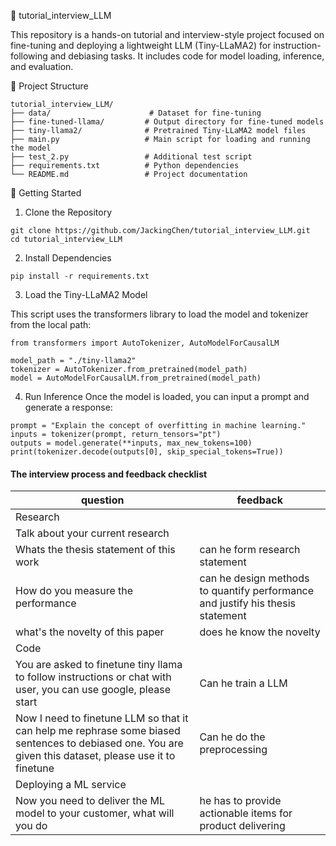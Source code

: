 🧠 tutorial_interview_LLM

This repository is a hands-on tutorial and interview-style project focused on fine-tuning and deploying a lightweight LLM (Tiny-LLaMA2) for instruction-following and debiasing tasks. It includes code for model loading, inference, and evaluation.


📁 Project Structure
```
tutorial_interview_LLM/
├── data/                      # Dataset for fine-tuning
├── fine-tuned-llama/         # Output directory for fine-tuned models
├── tiny-llama2/              # Pretrained Tiny-LLaMA2 model files
├── main.py                   # Main script for loading and running the model
├── test_2.py                 # Additional test script
├── requirements.txt          # Python dependencies
└── README.md                 # Project documentation
```
🚀 Getting Started
1. Clone the Repository
```
git clone https://github.com/JackingChen/tutorial_interview_LLM.git
cd tutorial_interview_LLM
```
2. Install Dependencies
```
pip install -r requirements.txt
```
3. Load the Tiny-LLaMA2 Model

This script uses the transformers library to load the model and tokenizer from the local path:

```
from transformers import AutoTokenizer, AutoModelForCausalLM

model_path = "./tiny-llama2"
tokenizer = AutoTokenizer.from_pretrained(model_path)
model = AutoModelForCausalLM.from_pretrained(model_path)

```

4. Run Inference
Once the model is loaded, you can input a prompt and generate a response:

```
prompt = "Explain the concept of overfitting in machine learning."
inputs = tokenizer(prompt, return_tensors="pt")
outputs = model.generate(**inputs, max_new_tokens=100)
print(tokenizer.decode(outputs[0], skip_special_tokens=True))
```


#### The interview process and feedback checklist
| question                                                                                                                                                | feedback                                                                       |
|---------------------------------------------------------------------------------------------------------------------------------------------------------|--------------------------------------------------------------------------------|
| Research                                                                                                                                                |                                                                                |
| Talk about your current research                                                                                                                        |                                                                                |
| Whats the thesis statement of this work                                                                                                                 | can he form research statement                                                 |
| How do you measure the performance                                                                                                                      | can he design methods to quantify performance and justify his thesis statement |
| what's the novelty of this paper                                                                                                                        | does he know the novelty                                                       |
| Code                                                                                                                                                    |                                                                                |
| You are asked to finetune tiny llama to follow instructions or chat with user, you can use google, please start                                         | Can he train a LLM                                                             |
| Now I need to finetune LLM so that it can help me rephrase some biased sentences to debiased one. You are given this dataset, please use it to finetune | Can he do the preprocessing                                                    |
| Deploying a ML service                                                                                                                                  |                                                                                |
| Now you need to deliver the ML model to your customer, what will you do                                                                                 | he has to provide actionable items for product delivering                      |



